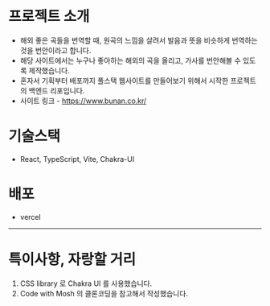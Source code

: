 # 프로젝트 소개
- 해외 좋은 곡들을 번역할 때, 원곡의 느낌을 살려서 발음과 뜻을 비슷하게 번역하는 것을 번안이라고 합니다.
- 해당 사이트에서는 누구나 좋아하는 해외의 곡을 올리고, 가사를 번안해볼 수 있도록 제작했습니다. 
- 혼자서 기획부터 배포까지 풀스택 웹사이트를 만들어보기 위해서 시작한 프로젝트의 백엔드 리포입니다. 
- 사이트 링크 - https://www.bunan.co.kr/
# 기술스택 
 - React, TypeScript, Vite, Chakra-UI
   
# 배포 
 - vercel
 
---
# 특이사항, 자랑할 거리 
 1. CSS library 로 Chakra UI 를 사용했습니다.
 2. Code with Mosh 의 클론코딩을 참고해서 작성했습니다. 
